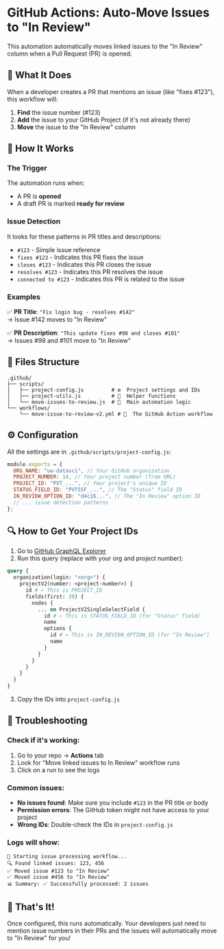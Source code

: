 # GitHub Actions: Auto-Move Issues to "In Review"

This automation automatically moves linked issues to the "In Review" column when a Pull Request (PR) is opened.

## 🎯 What It Does

When a developer creates a PR that mentions an issue (like "fixes #123"), this workflow will:

1. **Find** the issue number (#123)
2. **Add** the issue to your GitHub Project (if it's not already there)
3. **Move** the issue to the "In Review" column

## 🚀 How It Works

### The Trigger

The automation runs when:

- A PR is **opened**
- A draft PR is marked **ready for review**

### Issue Detection

It looks for these patterns in PR titles and descriptions:

- `#123` - Simple issue reference
- `fixes #123` - Indicates this PR fixes the issue
- `closes #123` - Indicates this PR closes the issue
- `resolves #123` - Indicates this PR resolves the issue
- `connected to #123` - Indicates this PR is related to the issue

### Examples

✅ **PR Title**: `"Fix login bug - resolves #142"`  
→ Issue #142 moves to "In Review"

✅ **PR Description**: `"This update fixes #98 and closes #101"`  
→ Issues #98 and #101 move to "In Review"

## 📁 Files Structure

```
.github/
├── scripts/
│   ├── project-config.js         # ⚙️  Project settings and IDs
│   ├── project-utils.js          # 🔧  Helper functions
│   └── move-issues-to-review.js  # 🎯  Main automation logic
└── workflows/
    └── move-issue-to-review-v2.yml # 🚀  The GitHub Action workflow
```

## ⚙️ Configuration

All the settings are in `.github/scripts/project-config.js`:

```javascript
module.exports = {
  ORG_NAME: "uw-datasci", // Your GitHub organization
  PROJECT_NUMBER: 14, // Your project number (from URL)
  PROJECT_ID: "PVT_...", // Your project's unique ID
  STATUS_FIELD_ID: "PVTSSF_...", // The "Status" field ID
  IN_REVIEW_OPTION_ID: "d4c16...", // The "In Review" option ID
  // ... issue detection patterns
};
```

## 🔍 How to Get Your Project IDs

1. Go to [GitHub GraphQL Explorer](https://docs.github.com/en/graphql/overview/explorer)
2. Run this query (replace with your org and project number):

```graphql
query {
  organization(login: "<org>") {
    projectV2(number: <project-number>) {
      id # ← This is PROJECT_ID
      fields(first: 20) {
        nodes {
          ... on ProjectV2SingleSelectField {
            id # ← This is STATUS_FIELD_ID (for "Status" field)
            name
            options {
              id # ← This is IN_REVIEW_OPTION_ID (for "In Review")
              name
            }
          }
        }
      }
    }
  }
}
```

3. Copy the IDs into `project-config.js`

## 🐛 Troubleshooting

### Check if it's working:

1. Go to your repo → **Actions** tab
2. Look for "Move linked issues to In Review" workflow runs
3. Click on a run to see the logs

### Common issues:

- **No issues found**: Make sure you include `#123` in the PR title or body
- **Permission errors**: The GitHub token might not have access to your project
- **Wrong IDs**: Double-check the IDs in `project-config.js`

### Logs will show:

```
🚀 Starting issue processing workflow...
🔍 Found linked issues: 123, 456
✅ Moved issue #123 to "In Review"
✅ Moved issue #456 to "In Review"
📊 Summary: ✅ Successfully processed: 2 issues
```

## 🎉 That's It!

Once configured, this runs automatically. Your developers just need to mention issue numbers in their PRs and the issues will automatically move to "In Review" for you!
